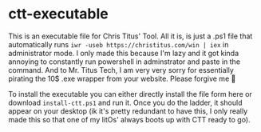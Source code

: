 # ctt-executable
This is an executable file for Chris Titus' Tool. All it is, is just a .ps1 file that automatically runs `iwr -useb https://christitus.com/win | iex` in administrator mode. I only made this because I'm lazy and it got kinda annoying to constantly run powershell in adminstrator and paste in the command. And to Mr. Titus Tech, I am very very sorry for essentially pirating the 10$ .exe wrapper from your website. Please forgive me 🙏

To install the executable you can either directly install the file form here or download `install-ctt.ps1` and run it. Once you do the ladder, it should appear on your desktop (ik it's pretty redundant to have this, I only really made this so that one of my litOs' always boots up with CTT ready to go).
